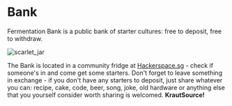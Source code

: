 # Bank
<p> Fermentation Bank is a public bank of starter cultures: free to deposit, free to withdraw.</p>  

![scarlet_jar](https://cloud.githubusercontent.com/assets/14889513/10266205/3f80bea4-6a86-11e5-93a7-4050c5e3afef.jpg)


The Bank is located in a community fridge at [Hackerspace.sg](http://hackerspace.sg/) - check if someone's in and come get some starters. Don't forget to leave something in exchange - if you don't have any starters to deposit, just share whatever you can: recipe, cake, code, beer, song, joke, old hardware or anything else that you yourself consider worth sharing is welcomed. **KrautSource!**



